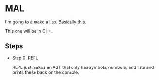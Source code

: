# MAL
I'm going to a make a lisp. Basically [this](https://github.com/kanaka/mal?tab=readme-ov-file).

This one will be in C++.

## Steps

- Step 0: REPL

    REPL just makes an AST that only has symbols, numbers, and lists and prints 
    these back on the console.
